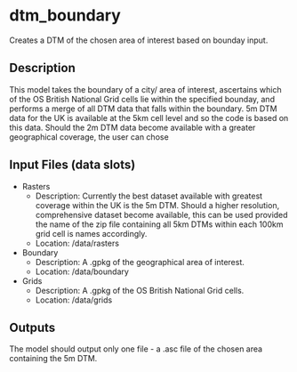 # dtm_boundary
Creates a DTM of the chosen area of interest based on bounday input.

## Description
This model takes the boundary of a city/ area of interest, ascertains which of the OS British National Grid cells lie within the specified bounday, and performs a merge of all DTM data that falls within the boundary. 5m DTM data for the UK is available at the 5km cell level and so the code is based on this data. Should the 2m DTM data become available with a greater geographical coverage, the user can chose

## Input Files (data slots)
* Rasters
  * Description: Currently the best dataset available with greatest coverage within the UK is the 5m DTM. Should a higher resolution, comprehensive dataset become available, this can be used provided the name of the zip file containing all 5km DTMs within each 100km grid cell is names accordingly.
  * Location: /data/rasters
* Boundary
  * Description: A .gpkg of the geographical area of interest. 
  * Location: /data/boundary
* Grids
  * Description: A .gpkg of the OS British National Grid cells.
  * Location: /data/grids

## Outputs
The model should output only one file - a .asc file of the chosen area containing the 5m DTM.
